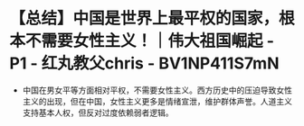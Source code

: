 # 【总结】中国是世界上最平权的国家，根本不需要女性主义！｜伟大祖国崛起 - P1 - 红丸教父chris - BV1NP411S7mN

-   中国在男女平等方面相对平权，不需要女性主义。西方历史中的压迫导致女性主义的出现，但在中国，女性主义更多是情绪宣泄，维护群体声誉。人道主义支持基本人权，但反对过度依赖弱者逻辑。